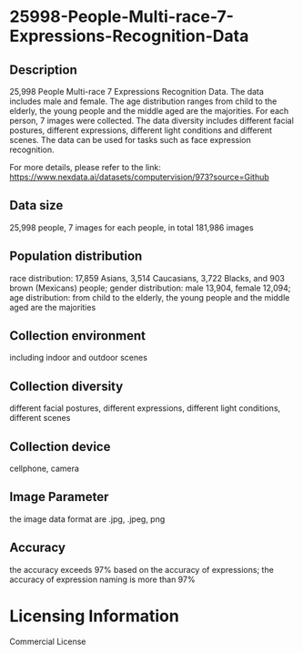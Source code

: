 # 25998-People-Multi-race-7-Expressions-Recognition-Data


## Description
25,998 People Multi-race 7 Expressions Recognition Data. The data includes male and female. The age distribution ranges from child to the elderly, the young people and the middle aged are the majorities. For each person, 7 images were collected. The data diversity includes different facial postures, different expressions, different light conditions and different scenes. The data can be used for tasks such as face expression recognition.

For more details, please refer to the link: https://www.nexdata.ai/datasets/computervision/973?source=Github


## Data size
25,998 people, 7 images for each people, in total 181,986 images

## Population distribution
race distribution: 17,859 Asians, 3,514 Caucasians, 3,722 Blacks, and 903 brown (Mexicans) people; gender distribution: male 13,904, female 12,094; age distribution: from child to the elderly, the young people and the middle aged are the majorities

## Collection environment
including indoor and outdoor scenes

## Collection diversity
different facial postures, different expressions, different light conditions, different scenes

## Collection device
cellphone, camera

## Image Parameter
the image data format are .jpg, .jpeg, png

## Accuracy
the accuracy exceeds 97% based on the accuracy of expressions; the accuracy of expression naming is more than 97%

# Licensing Information
Commercial License
